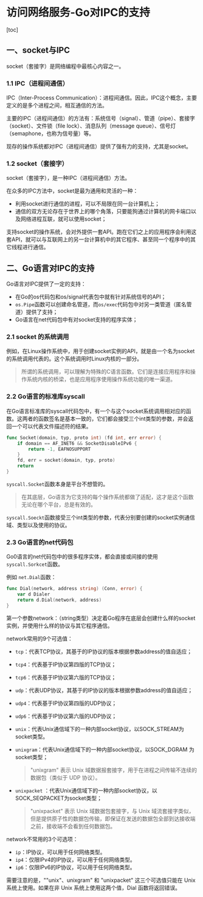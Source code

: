 # 访问网络服务-Go对IPC的支持

[toc]

## 一、socket与IPC

socket（套接字）是网络编程中最核心内容之一。

### 1.1 IPC（进程间通信）

IPC（Inter-Process Communication）：进程间通信。因此，IPC这个概念，主要定义的是多个进程之间，相互通信的方法。

主要的IPC（进程间通信）的方法有：系统信号（signal）、管道（pipe）、套接字（socket）、文件锁（file lock）、消息队列（message queue）、信号灯（semaphone，也称为信号量）等。

现存的操作系统都对IPC（进程间通信）提供了强有力的支持，尤其是socket。

### 1.2 socket（套接字）

socket（套接字），是一种IPC（进程间通信）方法。

在众多的IPC方法中，socket是最为通用和灵活的一种：

- 利用socket进行通信的进程，可以不局限在同一台计算机上；
- 通信的双方无论存在于世界上的哪个角落，只要能狗通过计算机的网卡端口以及网络进程互联，就可以使用socket；

支持socket的操作系统，会对外提供一套API。跑在它们之上的应用程序会利用这套API，就可以与互联网上的另一台计算机中的其它程序、甚至同一个程序中的其它线程进行通信。

## 二、Go语言对IPC的支持

Go语言对IPC提供了一定的支持：

- 在Go的os代码包和os/signal代表包中就有针对系统信号的API；
- `os.Pipe`函数可以创建命名管道，而`os/exec`代码包中对另一类管道（匿名管道）提供了支持；
- Go语言在net代码包中有对socket支持的程序实体；

### 2.1 socket 的系统调用

例如，在Linux操作系统中，用于创建socket实例的API，就是由一个名为socket的系统调用代表的。这个系统调用时Linux内核的一部分。

> 所谓的系统调用，可以理解为特殊的C语言函数。它们是连接应用程序和操作系统内核的桥梁，也是应用程序使用操作系统功能的唯一渠道。

### 2.2 Go语言的标准库syscall

在Go语言标准库的syscall代码包中，有一个与这个socket系统调用相对应的函数。这两者的函数签名是基本一致的，它们都会接受三个int类型的参数，并会返回一个可以代表文件描述符的结果。

```go
func Socket(domain, typ, proto int) (fd int, err error) {
	if domain == AF_INET6 && SocketDisableIPv6 {
		return -1, EAFNOSUPPORT
	}
	fd, err = socket(domain, typ, proto)
	return
}
```

`syscall.Socket`函数本身是平台不想管的。

> 在其底层，Go语言为它支持的每个操作系统都做了适配，这才是这个函数无论在哪个平台，总是有效的。

`syscall.Soeckt`函数接受三个int类型的参数，代表分别要创建的socket实例通信域、类型以及使用的协议。



### 2.3 Go语言的net代码包

Go0语言的net代码包中的很多程序实体，都会直接或间接的使用`syscall.Sorkcet`函数。

例如 `net.Dial`函数：

```go
func Dial(network, address string) (Conn, error) {
	var d Dialer
	return d.Dial(network, address)
}
```

第一个参数network：（string类型）决定着Go程序在底层会创建什么样的socket实例，并使用什么样的协议与其它程序通信。

network常用的9个可选值：

- `tcp`：代表TCP协议，其基于的IP协议的版本根据参数address的值自适应；

- `tcp4`：代表基于IP协议第四版的TCP协议；

- `tcp6`：代表基于IP协议第六版的TCP协议；

- `udp`：代表UDP协议，其基于的IP协议的版本根据参数address的值自适应；

- `udp4`：代表基于IP协议第四版的UDP协议；

- `udp6`：代表基于IP协议第六版的UDP协议；

- `unix`：代表Unix通信域下的一种内部socket协议，以SOCK_STREAM为socket类型。

- `unixgram`：代表Unix通信域下的一种内部socket协议，以SOCK_DGRAM 为socket类型；

  > "unixgram" 表示 Unix 域数据报套接字，用于在进程之间传输不连续的数据包（类似于 UDP 协议）。

- `unixpacket` ：代表Unix通信域下的一种内部socket协议，以SOCK_SEQPACKET为socket类型；

  > "unixpacket" 表示 Unix 域数据包套接字，与 Unix 域流套接字类似，但是提供原子性的数据包传输，即保证在发送的数据包全部到达接收端之前，接收端不会看到任何数据包。

network不常用的3个可选项：

- `ip`：IP协议，可以用于任何网络类型。
- `ip4`：仅限IPv4的IP协议，可以用于任何网络类型。
- `ip6`：仅限IPv6的IP协议，可以用于任何网络类型。

需要注意的是，""unix"、unixgram" 和 "unixpacket" 这三个可选值只能在 Unix 系统上使用。如果在非 Unix 系统上使用这两个值，Dial 函数将返回错误。



